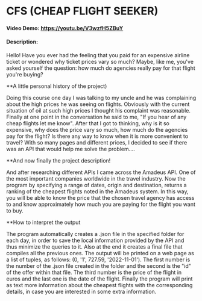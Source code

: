 # CFS (CHEAP FLIGHT SEEKER)
#### Video Demo:  https://youtu.be/V3wzfH5ZBuY
#### Description: 

Hello! 
Have you ever had the feeling that you paid for an expensive airline ticket or wondered why ticket prices vary so much? 
Maybe, like me, you've asked yourself the question: how much do agencies really pay for that flight you're buying? 

**A little personal history of the project)

Doing this course one day I was talking to my uncle and he was complaining about the high prices he was seeing on flights. 
Obviously with the current situation of oil at such high prices I thought his complaint was reasonable. 
Finally at one point in the conversation he said to me, "If you hear of any cheap flights let me know".
After that I got to thinking, why is it so expensive, why does the price vary so much, how much do the agencies pay for the flight? 
Is there any way to know when it is more convenient to travel? 
With so many pages and different prices, I decided to see if there was an API that would help me solve the problem....

**And now finally the project description!	

And after researching different APIs I came across the Amadeus API. One of the most important companies worldwide in the travel industry.
Now the program by specifying a range of dates, origin and destination, returns a ranking of the cheapest flights noted in the Amadeus system. 
In this way, you will be able to know the price that the chosen travel agency has access to and know approximately how much you are paying for the flight you want to buy. 

**How to interpret the output

The program automatically creates a .json file in the specified folder for each day, in order to save the local information provided by the API and thus minimize the 
queries to it. Also at the end it creates a final file that compiles all the previous ones.
The output will be printed on a web page as a list of tuples, as follows: (0, '1', 727.59, '2022-11-01'). 
The first number is the number of the .json file created in the folder and the second is the "id" of the offer within that file. 
The third number is the price of the flight in euros and the last one is the date of the flight.
Finally the program will print as text more information about the cheapest flights with the corresponding details,
in case you are interested in some extra information.




	
